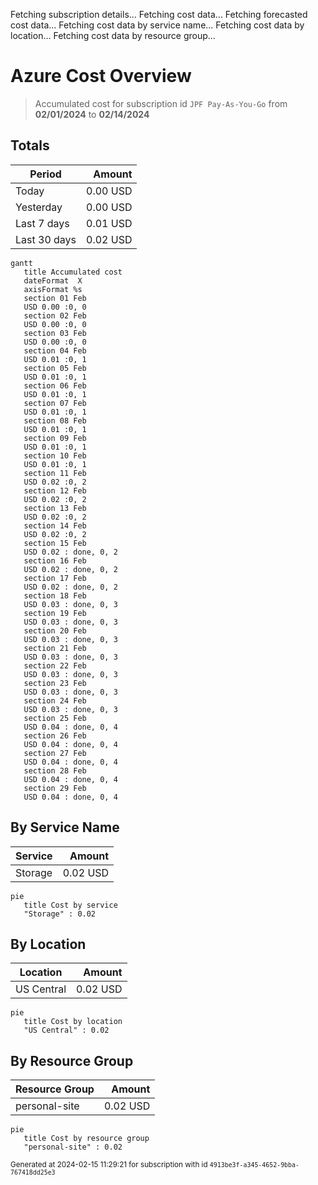 Fetching subscription details...
Fetching cost data...
Fetching forecasted cost data...
Fetching cost data by service name...
Fetching cost data by location...
Fetching cost data by resource group...
# Azure Cost Overview

> Accumulated cost for subscription id `JPF Pay-As-You-Go` from **02/01/2024** to **02/14/2024**

## Totals

|Period|Amount|
|---|---:|
|Today|0.00 USD|
|Yesterday|0.00 USD|
|Last 7 days|0.01 USD|
|Last 30 days|0.02 USD|

```mermaid
gantt
   title Accumulated cost
   dateFormat  X
   axisFormat %s
   section 01 Feb
   USD 0.00 :0, 0
   section 02 Feb
   USD 0.00 :0, 0
   section 03 Feb
   USD 0.00 :0, 0
   section 04 Feb
   USD 0.01 :0, 1
   section 05 Feb
   USD 0.01 :0, 1
   section 06 Feb
   USD 0.01 :0, 1
   section 07 Feb
   USD 0.01 :0, 1
   section 08 Feb
   USD 0.01 :0, 1
   section 09 Feb
   USD 0.01 :0, 1
   section 10 Feb
   USD 0.01 :0, 1
   section 11 Feb
   USD 0.02 :0, 2
   section 12 Feb
   USD 0.02 :0, 2
   section 13 Feb
   USD 0.02 :0, 2
   section 14 Feb
   USD 0.02 :0, 2
   section 15 Feb
   USD 0.02 : done, 0, 2
   section 16 Feb
   USD 0.02 : done, 0, 2
   section 17 Feb
   USD 0.02 : done, 0, 2
   section 18 Feb
   USD 0.03 : done, 0, 3
   section 19 Feb
   USD 0.03 : done, 0, 3
   section 20 Feb
   USD 0.03 : done, 0, 3
   section 21 Feb
   USD 0.03 : done, 0, 3
   section 22 Feb
   USD 0.03 : done, 0, 3
   section 23 Feb
   USD 0.03 : done, 0, 3
   section 24 Feb
   USD 0.03 : done, 0, 3
   section 25 Feb
   USD 0.04 : done, 0, 4
   section 26 Feb
   USD 0.04 : done, 0, 4
   section 27 Feb
   USD 0.04 : done, 0, 4
   section 28 Feb
   USD 0.04 : done, 0, 4
   section 29 Feb
   USD 0.04 : done, 0, 4
```

## By Service Name

|Service|Amount|
|---|---:|
|Storage|0.02 USD|

```mermaid
pie
   title Cost by service
   "Storage" : 0.02
```

## By Location

|Location|Amount|
|---|---:|
|US Central|0.02 USD|

```mermaid
pie
   title Cost by location
   "US Central" : 0.02
```

## By Resource Group

|Resource Group|Amount|
|---|---:|
|personal-site|0.02 USD|

```mermaid
pie
   title Cost by resource group
   "personal-site" : 0.02
```

<sup>Generated at 2024-02-15 11:29:21 for subscription with id `4913be3f-a345-4652-9bba-767418dd25e3`</sup>
